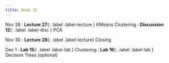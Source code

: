 ```yaml
---
title: Week 15
---
```


Nov 28
: **Lecture 27**{: .label .label-lecture } KMeans Clustering
: **Discussion 12**{: .label .label-disc } PCA

Nov 30
: **Lecture 28**{: .label .label-lecture} Closing

Dec 1
: **Lab 15**{: .label .label-lab } Clustering
: **Lab 16**{: .label .label-lab } Decision Trees (optional) 
